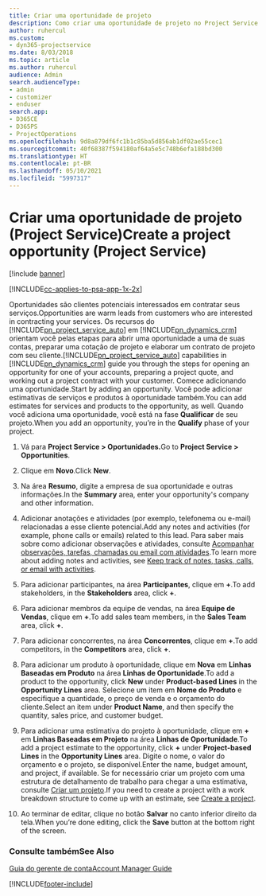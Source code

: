 ```yaml
---
title: Criar uma oportunidade de projeto
description: Como criar uma oportunidade de projeto no Project Service
author: ruhercul
ms.custom:
- dyn365-projectservice
ms.date: 8/03/2018
ms.topic: article
ms.author: ruhercul
audience: Admin
search.audienceType:
- admin
- customizer
- enduser
search.app:
- D365CE
- D365PS
- ProjectOperations
ms.openlocfilehash: 9d8a879df6fc1b1c85ba5d856ab1df02ae55cec1
ms.sourcegitcommit: 40f68387f594180af64a5e5c748b6efa188bd300
ms.translationtype: HT
ms.contentlocale: pt-BR
ms.lasthandoff: 05/10/2021
ms.locfileid: "5997317"
---
```

# <a name="create-a-project-opportunity-project-service"></a><span data-ttu-id="3ac93-103">Criar uma oportunidade de projeto (Project Service)</span><span class="sxs-lookup"><span data-stu-id="3ac93-103">Create a project opportunity (Project Service)</span></span>

[!include [banner](../includes/psa-now-project-operations.md)]

[!INCLUDE[cc-applies-to-psa-app-1x-2x](../includes/cc-applies-to-psa-app-1x-2x.md)]

<span data-ttu-id="3ac93-104">Oportunidades são clientes potenciais interessados em contratar seus serviços.</span><span class="sxs-lookup"><span data-stu-id="3ac93-104">Opportunities are warm leads from customers who are interested in contracting your services.</span></span> <span data-ttu-id="3ac93-105">Os recursos do [!INCLUDE[pn_project_service_auto](../includes/pn-project-service-auto.md)] em [!INCLUDE[pn_dynamics_crm](../includes/pn-dynamics-crm.md)] orientam você pelas etapas para abrir uma oportunidade a uma de suas contas, preparar uma cotação de projeto e elaborar um contrato de projeto com seu cliente.</span><span class="sxs-lookup"><span data-stu-id="3ac93-105">[!INCLUDE[pn_project_service_auto](../includes/pn-project-service-auto.md)] capabilities in [!INCLUDE[pn_dynamics_crm](../includes/pn-dynamics-crm.md)] guide you through the steps for opening an opportunity for one of your accounts, preparing a project quote, and working out a project contract with your customer.</span></span> <span data-ttu-id="3ac93-106">Comece adicionando uma oportunidade.</span><span class="sxs-lookup"><span data-stu-id="3ac93-106">Start by adding an opportunity.</span></span> <span data-ttu-id="3ac93-107">Você pode adicionar estimativas de serviços e produtos à oportunidade também.</span><span class="sxs-lookup"><span data-stu-id="3ac93-107">You can add estimates for services and products to the opportunity, as well.</span></span> <span data-ttu-id="3ac93-108">Quando você adiciona uma oportunidade, você está na fase **Qualificar** de seu projeto.</span><span class="sxs-lookup"><span data-stu-id="3ac93-108">When you add an opportunity, you’re in the **Qualify** phase of your project.</span></span>  
  
1.  <span data-ttu-id="3ac93-109">Vá para **Project Service > Oportunidades.**</span><span class="sxs-lookup"><span data-stu-id="3ac93-109">Go to **Project Service > Opportunities**.</span></span>  
  
2.  <span data-ttu-id="3ac93-110">Clique em **Novo**.</span><span class="sxs-lookup"><span data-stu-id="3ac93-110">Click **New**.</span></span>  
  
3.  <span data-ttu-id="3ac93-111">Na área **Resumo**, digite a empresa de sua oportunidade e outras informações.</span><span class="sxs-lookup"><span data-stu-id="3ac93-111">In the **Summary** area, enter your opportunity's company and other information.</span></span>  
  
4.  <span data-ttu-id="3ac93-112">Adicionar anotações e atividades (por exemplo, telefonema ou e-mail) relacionadas a esse cliente potencial.</span><span class="sxs-lookup"><span data-stu-id="3ac93-112">Add any notes and activities (for example, phone calls or emails) related to this lead.</span></span> <span data-ttu-id="3ac93-113">Para saber mais sobre como adicionar observações e atividades, consulte [Acompanhar observações, tarefas, chamadas ou email com atividades](/dynamics365/customerengagement/on-premises/basics/work-with-activities).</span><span class="sxs-lookup"><span data-stu-id="3ac93-113">To learn more about adding notes and activities, see [Keep track of notes, tasks, calls, or email with activities](/dynamics365/customerengagement/on-premises/basics/work-with-activities).</span></span>  
  
5.  <span data-ttu-id="3ac93-114">Para adicionar participantes, na área **Participantes**, clique em **+**.</span><span class="sxs-lookup"><span data-stu-id="3ac93-114">To add stakeholders, in the **Stakeholders** area, click **+**.</span></span>  
  
6.  <span data-ttu-id="3ac93-115">Para adicionar membros da equipe de vendas, na área **Equipe de Vendas**, clique em **+**.</span><span class="sxs-lookup"><span data-stu-id="3ac93-115">To add sales team members, in the **Sales Team** area, click **+**.</span></span>  
  
7.  <span data-ttu-id="3ac93-116">Para adicionar concorrentes, na área **Concorrentes**, clique em **+**.</span><span class="sxs-lookup"><span data-stu-id="3ac93-116">To add competitors, in the **Competitors** area, click **+**.</span></span>  
  
8.  <span data-ttu-id="3ac93-117">Para adicionar um produto à oportunidade, clique em **Nova** em **Linhas Baseadas em Produto** na área **Linhas de Oportunidade**.</span><span class="sxs-lookup"><span data-stu-id="3ac93-117">To add a product to the opportunity, click **New** under **Product-based Lines** in the **Opportunity Lines** area.</span></span> <span data-ttu-id="3ac93-118">Selecione um item em **Nome do Produto** e especifique a quantidade, o preço de venda e o orçamento do cliente.</span><span class="sxs-lookup"><span data-stu-id="3ac93-118">Select an item under **Product Name**, and then specify the quantity, sales price, and customer budget.</span></span>  
  
9. <span data-ttu-id="3ac93-119">Para adicionar uma estimativa do projeto à oportunidade, clique em **+** em **Linhas Baseadas em Projeto** na área **Linhas de Oportunidade**.</span><span class="sxs-lookup"><span data-stu-id="3ac93-119">To add a project estimate to the opportunity, click **+** under **Project-based Lines** in the **Opportunity Lines** area.</span></span> <span data-ttu-id="3ac93-120">Digite o nome, o valor do orçamento e o projeto, se disponível.</span><span class="sxs-lookup"><span data-stu-id="3ac93-120">Enter the name, budget amount, and project, if available.</span></span> <span data-ttu-id="3ac93-121">Se for necessário criar um projeto com uma estrutura de detalhamento de trabalho para chegar a uma estimativa, consulte [Criar um projeto](../psa/create-project.md).</span><span class="sxs-lookup"><span data-stu-id="3ac93-121">If you need to create a project with a work breakdown structure to come up with an estimate, see [Create a project](../psa/create-project.md).</span></span>  
  
10. <span data-ttu-id="3ac93-122">Ao terminar de editar, clique no botão **Salvar** no canto inferior direito da tela.</span><span class="sxs-lookup"><span data-stu-id="3ac93-122">When you’re done editing, click the **Save** button at the bottom right of the screen.</span></span>  
  
### <a name="see-also"></a><span data-ttu-id="3ac93-123">Consulte também</span><span class="sxs-lookup"><span data-stu-id="3ac93-123">See Also</span></span>  
 [<span data-ttu-id="3ac93-124">Guia do gerente de conta</span><span class="sxs-lookup"><span data-stu-id="3ac93-124">Account Manager Guide</span></span>](../psa/account-manager-guide.md)


[!INCLUDE[footer-include](../includes/footer-banner.md)]